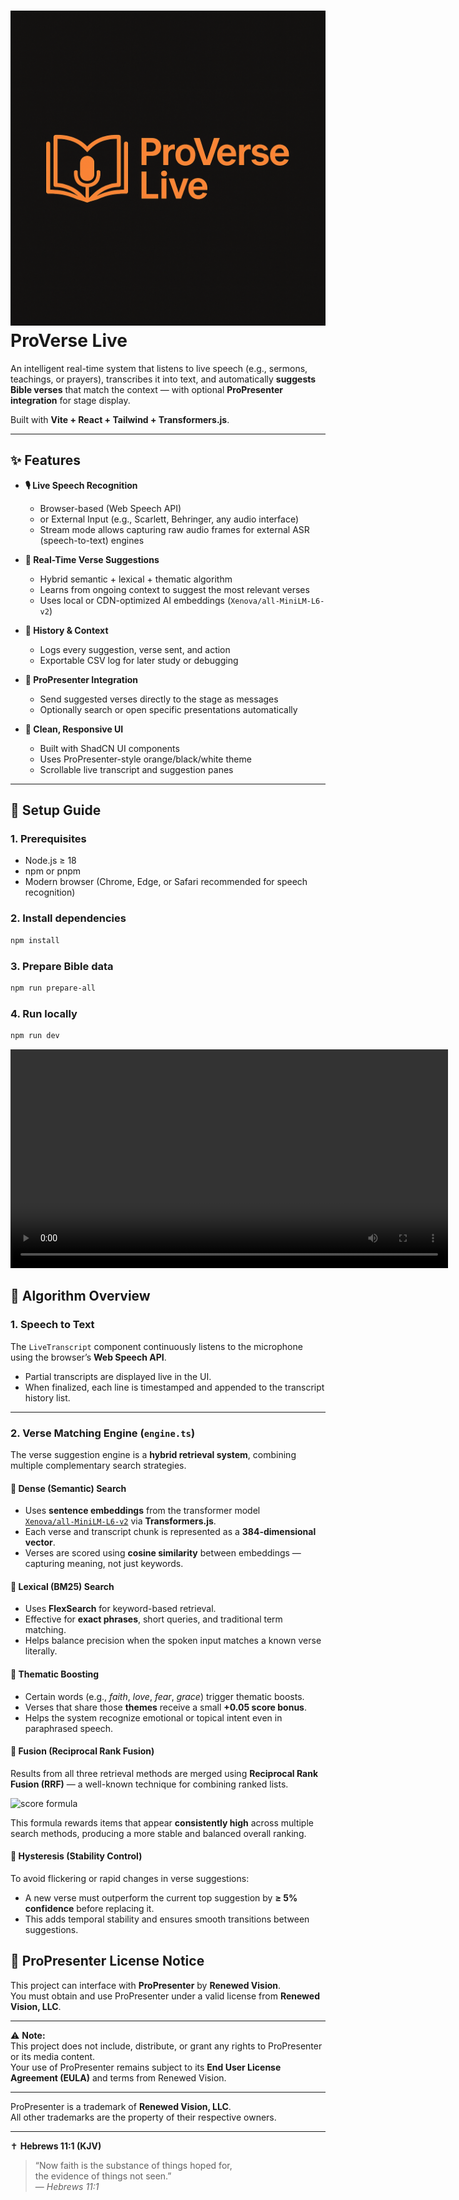 # ![](/public/logo.png) ProVerse Live

An intelligent real-time system that listens to live speech (e.g., sermons, teachings, or prayers),
transcribes it into text, and automatically **suggests Bible verses** that match the context —
with optional **ProPresenter integration** for stage display.

Built with **Vite + React + Tailwind + Transformers.js**.

---

## ✨ Features

- **🎙 Live Speech Recognition**
  - Browser-based (Web Speech API)
  - or External Input (e.g., Scarlett, Behringer, any audio interface)
  - Stream mode allows capturing raw audio frames for external ASR (speech-to-text) engines

- **🧠 Real-Time Verse Suggestions**
  - Hybrid semantic + lexical + thematic algorithm
  - Learns from ongoing context to suggest the most relevant verses
  - Uses local or CDN-optimized AI embeddings (`Xenova/all-MiniLM-L6-v2`)

- **📖 History & Context**
  - Logs every suggestion, verse sent, and action
  - Exportable CSV log for later study or debugging

- **📡 ProPresenter Integration**
  - Send suggested verses directly to the stage as messages
  - Optionally search or open specific presentations automatically

- **🎨 Clean, Responsive UI**
  - Built with ShadCN UI components
  - Uses ProPresenter-style orange/black/white theme
  - Scrollable live transcript and suggestion panes


---

## 🚀 Setup Guide

### 1. Prerequisites

- Node.js ≥ 18  
- npm or pnpm  
- Modern browser (Chrome, Edge, or Safari recommended for speech recognition)

### 2. Install dependencies

```bash
npm install
```

### 3. Prepare Bible data

```bash
npm run prepare-all
```

### 4. Run locally

```bash
npm run dev
```

<video src="https://github.com/Meyiwa123/ProVerse-Live/raw/8638a413b8bb5dc5495cb4b427ce6893a50a3a87/public/demo.mp4" 
controls width="700">
  Your browser does not support the video tag.
</video>

## 🧠 Algorithm Overview

### 1. Speech to Text

The `LiveTranscript` component continuously listens to the microphone using the browser’s **Web Speech API**.

- Partial transcripts are displayed live in the UI.  
- When finalized, each line is timestamped and appended to the transcript history list.

---

### 2. Verse Matching Engine (`engine.ts`)

The verse suggestion engine is a **hybrid retrieval system**, combining multiple complementary search strategies.

#### 🔹 Dense (Semantic) Search

- Uses **sentence embeddings** from the transformer model  
  [`Xenova/all-MiniLM-L6-v2`](https://huggingface.co/Xenova/all-MiniLM-L6-v2) via **Transformers.js**.  
- Each verse and transcript chunk is represented as a **384-dimensional vector**.  
- Verses are scored using **cosine similarity** between embeddings — capturing meaning, not just keywords.

#### 🔹 Lexical (BM25) Search

- Uses **FlexSearch** for keyword-based retrieval.  
- Effective for **exact phrases**, short queries, and traditional term matching.  
- Helps balance precision when the spoken input matches a known verse literally.

#### 🔹 Thematic Boosting

- Certain words (e.g., *faith*, *love*, *fear*, *grace*) trigger thematic boosts.  
- Verses that share those **themes** receive a small **+0.05 score bonus**.  
- Helps the system recognize emotional or topical intent even in paraphrased speech.

#### 🔹 Fusion (Reciprocal Rank Fusion)

Results from all three retrieval methods are merged using **Reciprocal Rank Fusion (RRF)** — a well-known technique for combining ranked lists.

<img alt="score formula" src="https://latex.codecogs.com/svg.image?\text{score}(id)=\sum_i\frac{1}{k+\text{rank}_i(id)}" />


This formula rewards items that appear **consistently high** across multiple search methods,
producing a more stable and balanced overall ranking.

#### 🔹 Hysteresis (Stability Control)

To avoid flickering or rapid changes in verse suggestions:

- A new verse must outperform the current top suggestion by **≥ 5% confidence** before replacing it.  
- This adds temporal stability and ensures smooth transitions between suggestions.


## 📜 ProPresenter License Notice

This project can interface with **ProPresenter** by **Renewed Vision**.  
You must obtain and use ProPresenter under a valid license from **Renewed Vision, LLC**.

---

⚠️ **Note:**  
This project does not include, distribute, or grant any rights to ProPresenter or its media content.  
Your use of ProPresenter remains subject to its **End User License Agreement (EULA)** and terms from Renewed Vision.

---

ProPresenter is a trademark of **Renewed Vision, LLC**.  
All other trademarks are the property of their respective owners.

---

✝️ **Hebrews 11:1 (KJV)**  

> “Now faith is the substance of things hoped for,  
> the evidence of things not seen.”  
> — *Hebrews 11:1*

